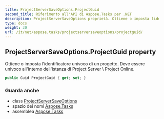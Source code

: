 ```yaml
---
title: ProjectServerSaveOptions.ProjectGuid
second_title: Riferimento all'API di Aspose.Tasks per .NET
description: ProjectServerSaveOptions proprietà. Ottiene o imposta lidentificatore univoco di un progetto. Deve essere univoco allinterno dellistanza di Project Server  Project Online.
type: docs
weight: 30
url: /it/net/aspose.tasks/projectserversaveoptions/projectguid/
---
```

## ProjectServerSaveOptions.ProjectGuid property

Ottiene o imposta l'identificatore univoco di un progetto. Deve essere univoco all'interno dell'istanza di Project Server \ Project Online.

```csharp
public Guid ProjectGuid { get; set; }
```

### Guarda anche

* class [ProjectServerSaveOptions](../)
* spazio dei nomi [Aspose.Tasks](../../projectserversaveoptions/)
* assemblea [Aspose.Tasks](../../../)


